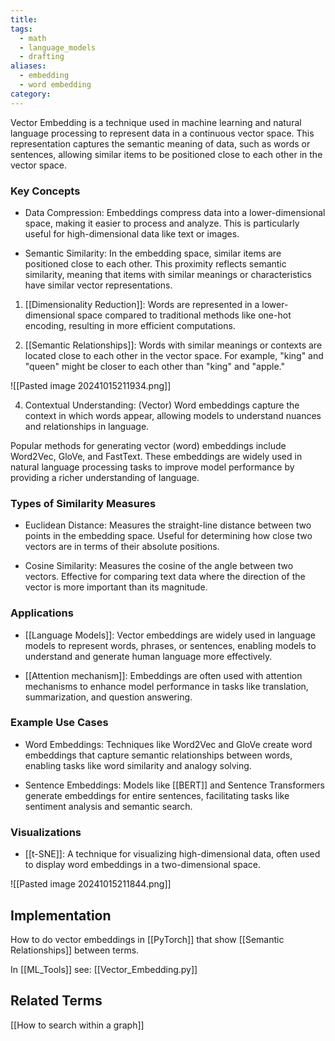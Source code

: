 ```yaml
---
title: 
tags:
  - math
  - language_models
  - drafting
aliases:
  - embedding
  - word embedding
category:
---
```

Vector Embedding is a technique used in machine learning and natural language processing to represent data in a continuous vector space. This representation captures the semantic meaning of data, such as words or sentences, allowing similar items to be positioned close to each other in the vector space.

### Key Concepts

- Data Compression: Embeddings compress data into a lower-dimensional space, making it easier to process and analyze. This is particularly useful for high-dimensional data like text or images.
  
- Semantic Similarity: In the embedding space, similar items are positioned close to each other. This proximity reflects semantic similarity, meaning that items with similar meanings or characteristics have similar vector representations.

1. [[Dimensionality Reduction]]: Words are represented in a lower-dimensional space compared to traditional methods like one-hot encoding, resulting in more efficient computations.

2. [[Semantic Relationships]]: Words with similar meanings or contexts are located close to each other in the vector space. For example, "king" and "queen" might be closer to each other than "king" and "apple."

![[Pasted image 20241015211934.png]]

4. Contextual Understanding: (Vector) Word embeddings capture the context in which words appear, allowing models to understand nuances and relationships in language.

Popular methods for generating vector (word) embeddings include Word2Vec, GloVe, and FastText. These embeddings are widely used in natural language processing tasks to improve model performance by providing a richer understanding of language.

### Types of Similarity Measures

- Euclidean Distance: Measures the straight-line distance between two points in the embedding space. Useful for determining how close two vectors are in terms of their absolute positions.

- Cosine Similarity: Measures the cosine of the angle between two vectors. Effective for comparing text data where the direction of the vector is more important than its magnitude.

### Applications

- [[Language Models]]: Vector embeddings are widely used in language models to represent words, phrases, or sentences, enabling models to understand and generate human language more effectively.
  
- [[Attention mechanism]]: Embeddings are often used with attention mechanisms to enhance model performance in tasks like translation, summarization, and question answering.

### Example Use Cases

- Word Embeddings: Techniques like Word2Vec and GloVe create word embeddings that capture semantic relationships between words, enabling tasks like word similarity and analogy solving.

- Sentence Embeddings: Models like [[BERT]] and Sentence Transformers generate embeddings for entire sentences, facilitating tasks like sentiment analysis and semantic search.

### Visualizations

- [[t-SNE]]: A technique for visualizing high-dimensional data, often used to display word embeddings in a two-dimensional space.




![[Pasted image 20241015211844.png]]


## Implementation

How to do vector embeddings in [[PyTorch]] that show [[Semantic Relationships]] between terms.

In [[ML_Tools]] see: [[Vector_Embedding.py]]

## Related Terms

[[How to search within a graph]]